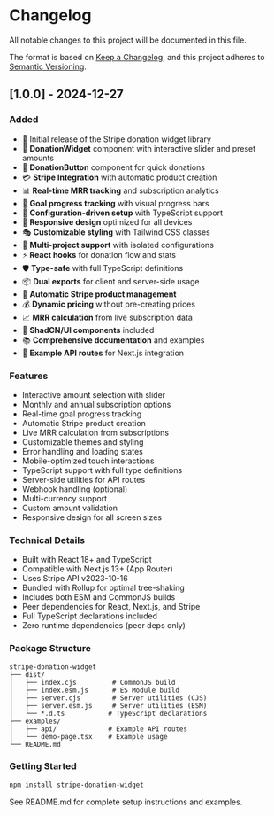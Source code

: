 # Changelog

All notable changes to this project will be documented in this file.

The format is based on [Keep a Changelog](https://keepachangelog.com/en/1.0.0/),
and this project adheres to [Semantic Versioning](https://semver.org/spec/v2.0.0.html).

## [1.0.0] - 2024-12-27

### Added
- 🎉 Initial release of the Stripe donation widget library
- 🎨 **DonationWidget** component with interactive slider and preset amounts
- 🔘 **DonationButton** component for quick donations
- 💳 **Stripe Integration** with automatic product creation
- 📊 **Real-time MRR tracking** and subscription analytics
- 🎯 **Goal progress tracking** with visual progress bars
- 🔧 **Configuration-driven setup** with TypeScript support
- 📱 **Responsive design** optimized for all devices
- 🎭 **Customizable styling** with Tailwind CSS classes
- 🚀 **Multi-project support** with isolated configurations
- ⚡ **React hooks** for donation flow and stats
- 🛡️ **Type-safe** with full TypeScript definitions
- 📦 **Dual exports** for client and server-side usage
- 🔄 **Automatic Stripe product management**
- 💰 **Dynamic pricing** without pre-creating prices
- 📈 **MRR calculation** from live subscription data
- 🎨 **ShadCN/UI components** included
- 📚 **Comprehensive documentation** and examples
- 🧪 **Example API routes** for Next.js integration

### Features
- Interactive amount selection with slider
- Monthly and annual subscription options
- Real-time goal progress tracking
- Automatic Stripe product creation
- Live MRR calculation from subscriptions
- Customizable themes and styling
- Error handling and loading states
- Mobile-optimized touch interactions
- TypeScript support with full type definitions
- Server-side utilities for API routes
- Webhook handling (optional)
- Multi-currency support
- Custom amount validation
- Responsive design for all screen sizes

### Technical Details
- Built with React 18+ and TypeScript
- Compatible with Next.js 13+ (App Router)
- Uses Stripe API v2023-10-16
- Bundled with Rollup for optimal tree-shaking
- Includes both ESM and CommonJS builds
- Peer dependencies for React, Next.js, and Stripe
- Full TypeScript declarations included
- Zero runtime dependencies (peer deps only)

### Package Structure
```
stripe-donation-widget
├── dist/
│   ├── index.cjs         # CommonJS build
│   ├── index.esm.js      # ES Module build
│   ├── server.cjs        # Server utilities (CJS)
│   ├── server.esm.js     # Server utilities (ESM)
│   └── *.d.ts           # TypeScript declarations
├── examples/
│   ├── api/             # Example API routes
│   └── demo-page.tsx    # Example usage
└── README.md
```

### Getting Started
```bash
npm install stripe-donation-widget
```

See README.md for complete setup instructions and examples. 